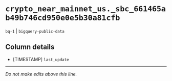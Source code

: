 # `crypto_near_mainnet_us._sbc_661465ab49b746cd950e0e5b30a81cfb`
`bq-1` | `bigquery-public-data`

## Column details
* [TIMESTAMP] `last_update`

-------------------------------------------------------------------------------
*Do not make edits above this line.*
